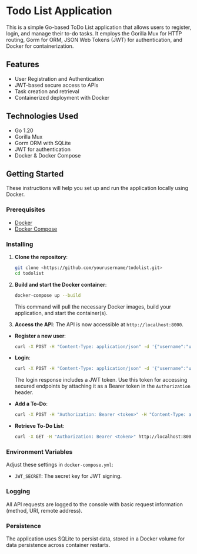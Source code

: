 # Todo List Application

This is a simple Go-based ToDo List application that allows users to register, login, and manage their to-do tasks. It employs the Gorilla Mux for HTTP routing, Gorm for ORM, JSON Web Tokens (JWT) for authentication, and Docker for containerization.

## Features

- User Registration and Authentication
- JWT-based secure access to APIs
- Task creation and retrieval
- Containerized deployment with Docker

## Technologies Used

- Go 1.20
- Gorilla Mux
- Gorm ORM with SQLite
- JWT for authentication
- Docker & Docker Compose

## Getting Started

These instructions will help you set up and run the application locally using Docker.

### Prerequisites

- [Docker](<https://www.docker.com/>)
- [Docker Compose](<https://docs.docker.com/compose/>)

### Installing

1. **Clone the repository**:
   ```bash
   git clone <https://github.com/yourusername/todolist.git>
   cd todolist


1. **Build and start the Docker container**:

    ```bash
    docker-compose up --build
    
    ```

   This command will pull the necessary Docker images, build your application, and start the container(s).

2. **Access the API**:
   The API is now accessible at `http://localhost:8000`.

- **Register a new user**:

    ```bash
    curl -X POST -H "Content-Type: application/json" -d '{"username":"user1","password":"password"}' http://localhost:8000/register
    
    ```

- **Login**:

    ```bash
    curl -X POST -H "Content-Type: application/json" -d '{"username":"user1","password":"password"}' http://localhost:8000/login
    
    ```

  The login response includes a JWT token. Use this token for accessing secured endpoints by attaching it as a Bearer token in the `Authorization` header.

- **Add a To-Do**:

    ```bash
    curl -X POST -H "Authorization: Bearer <token>" -H "Content-Type: application/json" -d '{"task":"Buy groceries"}' http://localhost:8000/api/todolist
    
    ```

- **Retrieve To-Do List**:

    ```bash
    curl -X GET -H "Authorization: Bearer <token>" http://localhost:8000/api/todolist
    
    ```

### Environment Variables

Adjust these settings in `docker-compose.yml`:

- `JWT_SECRET`: The secret key for JWT signing.

### Logging

All API requests are logged to the console with basic request information (method, URI, remote address).

### Persistence

The application uses SQLite to persist data, stored in a Docker volume for data persistence across container restarts.